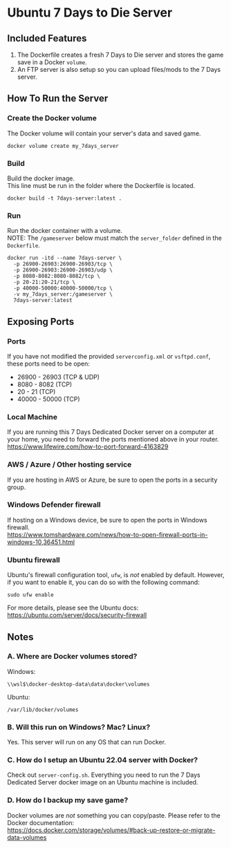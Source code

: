 # Ubuntu 7 Days to Die Server

## Included Features
1. The Dockerfile creates a fresh 7 Days to Die server and stores the game save in a Docker `volume`.
2. An FTP server is also setup so you can upload files/mods to the 7 Days server.

## How To Run the Server

### Create the Docker volume
The Docker volume will contain your server's data and saved game.
```
docker volume create my_7days_server
```

### Build
Build the docker image.<br/>
This line must be run in the folder where the Dockerfile is located.
```
docker build -t 7days-server:latest .
```

### Run
Run the docker container with a volume. <br/>
NOTE: The `/gameserver` below must match the `server_folder` defined in the `Dockerfile`.
```
docker run -itd --name 7days-server \
  -p 26900-26903:26900-26903/tcp \
  -p 26900-26903:26900-26903/udp \
  -p 8080-8082:8080-8082/tcp \
  -p 20-21:20-21/tcp \
  -p 40000-50000:40000-50000/tcp \
  -v my_7days_server:/gameserver \
  7days-server:latest
```


## Exposing Ports

### Ports
If you have not modified the provided `serverconfig.xml` or `vsftpd.conf`, these ports need to be open:
- 26900 - 26903 (TCP & UDP)
- 8080 - 8082 (TCP)
- 20 - 21 (TCP)
- 40000 - 50000 (TCP)

### Local Machine
If you are running this 7 Days Dedicated Docker server on a computer at your home, you need to
forward the ports mentioned above in your router.<br/>
https://www.lifewire.com/how-to-port-forward-4163829

### AWS / Azure / Other hosting service
If you are hosting in AWS or Azure, be sure to open the ports in a security group.

### Windows Defender firewall
If hosting on a Windows device, be sure to open the ports in Windows firewall.<br/>
https://www.tomshardware.com/news/how-to-open-firewall-ports-in-windows-10,36451.html

### Ubuntu firewall
Ubuntu's firewall configuration tool, `ufw`, is _not_ enabled by default. However, if you want to enable it,
you can do so with the following command:
```
sudo ufw enable
```
For more details, please see the Ubuntu docs:<br/>
https://ubuntu.com/server/docs/security-firewall


## Notes

### A. Where are Docker volumes stored?
Windows:
```
\\wsl$\docker-desktop-data\data\docker\volumes
```
Ubuntu:
```
/var/lib/docker/volumes
```

### B. Will this run on Windows? Mac? Linux?
Yes. This server will run on any OS that can run Docker.
<br/>

### C. How do I setup an Ubuntu 22.04 server with Docker?
Check out `server-config.sh`. Everything you need to run the 7 Days Dedicated Server docker image on an Ubuntu machine is included.
<br/>

### D. How do I backup my save game?
Docker volumes are _not_ something you can copy/paste. Please refer to the Docker documentation:<br/>
https://docs.docker.com/storage/volumes/#back-up-restore-or-migrate-data-volumes